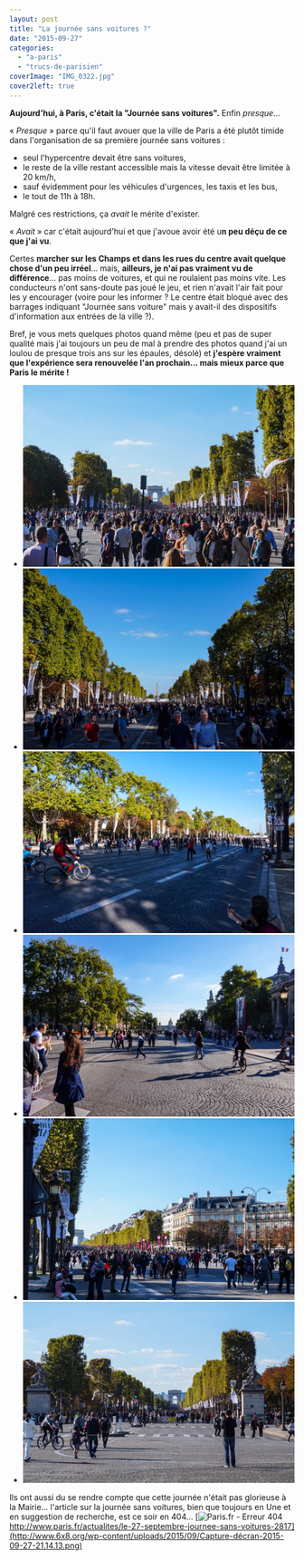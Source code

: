 ```yaml
---
layout: post
title: "La journée sans voitures ?"
date: "2015-09-27"
categories: 
  - "a-paris"
  - "trucs-de-parisien"
coverImage: "IMG_0322.jpg"
cover2left: true
---
```


**Aujourd'hui, à Paris, c'était la "Journée sans voitures".** Enfin _presque_...

« _Presque_ » parce qu'il faut avouer que la ville de Paris a été plutôt timide dans l'organisation de sa première journée sans voitures :

- seul l'hypercentre devait être sans voitures,
- le reste de la ville restant accessible mais la vitesse devait être limitée à 20 km/h,
- sauf évidemment pour les véhicules d'urgences, les taxis et les bus,
- le tout de 11h à 18h.

Malgré ces restrictions, ça _avait_ le mérite d'exister.

« _Avait_ » car c'était aujourd'hui et que j'avoue avoir été u**n peu déçu de ce que j'ai vu**.

Certes **marcher sur les Champs et dans les rues du centre avait quelque chose d'un peu irréel**... mais, **ailleurs, je n'ai pas vraiment vu de différence**... pas moins de voitures, et qui ne roulaient pas moins vite. Les conducteurs n'ont sans-doute pas joué le jeu, et rien n'avait l'air fait pour les y encourager (voire pour les informer ? Le centre était bloqué avec des barrages indiquant "Journée sans voiture" mais y avait-il des dispositifs d'information aux entrées de la ville ?).

Bref, je vous mets quelques photos quand même (peu et pas de super qualité mais j'ai toujours un peu de mal à prendre des photos quand j'ai un loulou de presque trois ans sur les épaules, désolé) et **j'espère vraiment que l'expérience sera renouvelée l'an prochain... mais mieux parce que Paris le mérite !**

<div id="jsv-slider" class="splide">
<div class="splide__track">
<ul class="splide__list">
<li class="splide__slide"><img src="/images/2015/09/IMG_0322.jpg" alt=""></li>
<li class="splide__slide"><img src="/images/2015/09/IMG_0323.jpg" alt=""></li>
<li class="splide__slide"><img src="/images/2015/09/IMG_0324.jpg" alt=""></li>
<li class="splide__slide"><img src="/images/2015/09/IMG_0325.jpg" alt=""></li>
<li class="splide__slide"><img src="/images/2015/09/IMG_0326.jpg" alt=""></li>
<li class="splide__slide"><img src="/images/2015/09/IMG_0321.jpg" alt=""></li>
</ul>
</div>
</div>

Ils ont aussi du se rendre compte que cette journée n'était pas glorieuse à la Mairie... l'article sur la journée sans voitures, bien que toujours en Une et en suggestion de recherche, est ce soir en 404... [![Paris.fr - Erreur 404](/images/2015/09/Capture-décran-2015-09-27-21.14.13-1024x586.png)http://www.paris.fr/actualites/le-27-septembre-journee-sans-voitures-2817](http://www.6x8.org/wp-content/uploads/2015/09/Capture-décran-2015-09-27-21.14.13.png)
